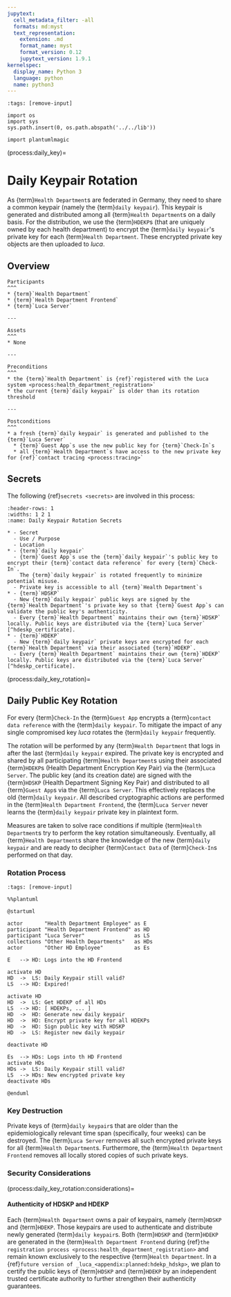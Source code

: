 ```yaml
---
jupytext:
  cell_metadata_filter: -all
  formats: md:myst
  text_representation:
    extension: .md
    format_name: myst
    format_version: 0.12
    jupytext_version: 1.9.1
kernelspec:
  display_name: Python 3
  language: python
  name: python3
---
```


```{code-cell} ipython3
:tags: [remove-input]

import os
import sys
sys.path.insert(0, os.path.abspath('../../lib'))

import plantumlmagic
```

(process:daily_key)=
# Daily Keypair Rotation

As {term}`Health Department`s are federated in Germany, they need to share a common keypair (namely the {term}`daily keypair`).
This keypair is generated and distributed among all {term}`Health Department`s on a daily basis.
For the distribution, we use the {term}`HDEKP`s (that are uniquely owned by each health department) to encrypt the {term}`daily keypair`'s private key for each {term}`Health Department`. These encrypted private key objects are then uploaded to _luca_.

## Overview

```{panels}
Participants
^^^
* {term}`Health Department`
* {term}`Health Department Frontend`
* {term}`Luca Server`

---

Assets
^^^
* None

---

Preconditions
^^^
* the {term}`Health Department` is {ref}`registered with the Luca system <process:health_department_registration>`
* the current {term}`daily keypair` is older than its rotation threshold

---

Postconditions
^^^
* a fresh {term}`daily keypair` is generated and published to the {term}`Luca Server`
  * {term}`Guest App`s use the new public key for {term}`Check-In`s
  * all {term}`Health Department`s have access to the new private key for {ref}`contact tracing <process:tracing>`
```

## Secrets

The following {ref}`secrets <secrets>` are involved in this process:

``````{list-table}
:header-rows: 1
:widths: 1 2 1
:name: Daily Keypair Rotation Secrets

* - Secret
  - Use / Purpose
  - Location
* - {term}`daily keypair`
  - {term}`Guest App`s use the {term}`daily keypair`'s public key to encrypt their {term}`contact data reference` for every {term}`Check-In`.
    The {term}`daily keypair` is rotated frequently to minimize potential misuse.
  - Private key is accessible to all {term}`Health Department`s
* - {term}`HDSKP`
  - New {term}`daily keypair` public keys are signed by the {term}`Health Department`'s private key so that {term}`Guest App`s can validate the public key's authenticity.
  - Every {term}`Health Department` maintains their own {term}`HDSKP` locally. Public keys are distributed via the {term}`Luca Server` [^hdeskp_certificate].
* - {term}`HDEKP`
  - New {term}`daily keypair` private keys are encrypted for each {term}`Health Department` via their associated {term}`HDEKP`.
  - Every {term}`Health Department` maintains their own {term}`HDEKP` locally. Public keys are distributed via the {term}`Luca Server` [^hdeskp_certificate].
``````

[^hdeskp_certificate]: Currently, the {term}`Health Department`s provide verbatim public keys as HDSKP/HDEKP, only. A future version of _luca_ will also provide means to verify the authenticity of those public keys against a trusted third party.

(process:daily_key_rotation)=
## Daily Public Key Rotation

For every {term}`Check-In` the {term}`Guest App` encrypts a {term}`contact data reference` with the {term}`daily keypair`.
To mitigate the impact of any single compromised key _luca_ rotates the {term}`daily keypair` frequently.

The rotation will be performed by any {term}`Health Department` that logs in after the last {term}`daily keypair` expired.
The private key is encrypted and shared by all participating {term}`Health Department`s using their associated {term}`HDEKP`s (Health Department Encryption Key Pair) via the {term}`Luca Server`.
The public key (and its creation date) are signed with the {term}`HDSKP` (Health Department Signing Key Pair) and distributed to all {term}`Guest App`s via the {term}`Luca Server`.
This effectively replaces the old {term}`daily keypair`.
All described cryptographic actions are performed in the {term}`Health Department Frontend`, the {term}`Luca Server` never learns the {term}`daily keypair` private key in plaintext form.

Measures are taken to solve race conditions if multiple {term}`Health Department`s try to perform the key rotation simultaneously.
Eventually, all {term}`Health Department`s share the knowledge of the new {term}`daily keypair` and are ready to decipher {term}`Contact Data` of {term}`Check-In`s performed on that day.

### Rotation Process

```{code-cell} ipython3
:tags: [remove-input]

%%plantuml

@startuml

actor       "Health Department Employee" as E
participant "Health Department Frontend" as HD
participant "Luca Server"                as LS
collections "Other Health Departments"   as HDs
actor       "Other HD Employee"          as Es

E   --> HD: Logs into the HD Frontend

activate HD
HD  ->  LS: Daily Keypair still valid?
LS  --> HD: Expired!

activate HD
HD  ->  LS: Get HDEKP of all HDs
LS  --> HD: [ HDEKPs, ... ]
HD  ->  HD: Generate new daily keypair
HD  ->  HD: Encrypt private key for all HDEKPs
HD  ->  HD: Sign public key with HDSKP
HD  ->  LS: Register new daily keypair

deactivate HD

Es  --> HDs: Logs into th HD Frontend
activate HDs
HDs ->  LS: Daily Keypair still valid?
LS  --> HDs: New encrypted private key
deactivate HDs

@enduml
```

### Key Destruction

Private keys of {term}`daily keypair`s that are older than the epidemiologically relevant time span (specifically, four weeks) can be destroyed.
The {term}`Luca Server` removes all such encrypted private keys for all {term}`Health Department`s.
Furthermore, the {term}`Health Department Frontend` removes all locally stored copies of such private keys.

### Security Considerations

(process:daily_key_rotation:considerations)=
#### Authenticity of HDSKP and HDEKP

Each {term}`Health Department` owns a pair of keypairs, namely {term}`HDSKP` and {term}`HDEKP`.
Those keypairs are used to authenticate and distribute newly generated {term}`daily keypair`s.
Both {term}`HDSKP` and {term}`HDEKP` are generated in the {term}`Health Department Frontend` during {ref}`the registration process <process:health_department_registration>` and remain known exclusively to the respective {term}`Health Department`.
In a {ref}`future version of _luca_<appendix:planned:hdekp_hdskp>`, we plan to certify the public keys of {term}`HDSKP` and {term}`HDEKP` by an independent trusted certificate authority to further strengthen their authenticity guarantees.
